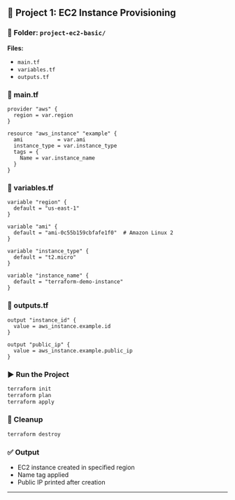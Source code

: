 

## 🧪 Project 1: EC2 Instance Provisioning

### 📁 Folder: `project-ec2-basic/`

**Files:**

* `main.tf`
* `variables.tf`
* `outputs.tf`

### 📄 main.tf

```hcl
provider "aws" {
  region = var.region
}

resource "aws_instance" "example" {
  ami           = var.ami
  instance_type = var.instance_type
  tags = {
    Name = var.instance_name
  }
}
```

### 📄 variables.tf

```hcl
variable "region" {
  default = "us-east-1"
}

variable "ami" {
  default = "ami-0c55b159cbfafe1f0"  # Amazon Linux 2
}

variable "instance_type" {
  default = "t2.micro"
}

variable "instance_name" {
  default = "terraform-demo-instance"
}
```

### 📄 outputs.tf

```hcl
output "instance_id" {
  value = aws_instance.example.id
}

output "public_ip" {
  value = aws_instance.example.public_ip
}
```

### ▶️ Run the Project

```bash
terraform init
terraform plan
terraform apply
```

### 🧹 Cleanup

```bash
terraform destroy
```

### ✅ Output

* EC2 instance created in specified region
* Name tag applied
* Public IP printed after creation

---


